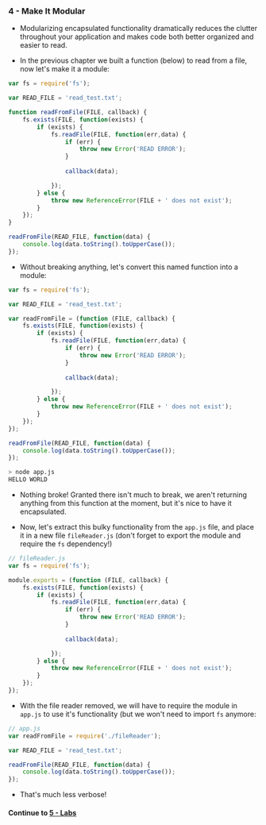 ### 4 - Make It Modular
* Modularizing encapsulated functionality dramatically reduces the clutter throughout your application and makes code both better organized and easier to read.
  
* In the previous chapter we built a function (below) to read from a file, now let's make it a module:
  
```javascript
var fs = require('fs');

var READ_FILE = 'read_test.txt';

function readFromFile(FILE, callback) {
	fs.exists(FILE, function(exists) {
		if (exists) {
			fs.readFile(FILE, function(err,data) {
				if (err) {
					throw new Error('READ ERROR');
				}
				
				callback(data);

			});
		} else {
			throw new ReferenceError(FILE + ' does not exist');
		}
	});
}

readFromFile(READ_FILE, function(data) {
	console.log(data.toString().toUpperCase());
});
```
  
* Without breaking anything, let's convert this named function into a module:
  
```javascript
var fs = require('fs');

var READ_FILE = 'read_test.txt';

var readFromFile = (function (FILE, callback) {
	fs.exists(FILE, function(exists) {
		if (exists) {
			fs.readFile(FILE, function(err,data) {
				if (err) {
					throw new Error('READ ERROR');
				}
				
				callback(data);

			});
		} else {
			throw new ReferenceError(FILE + ' does not exist');
		}
	});
});

readFromFile(READ_FILE, function(data) {
	console.log(data.toString().toUpperCase());
});
```
  
```bash
> node app.js
HELLO WORLD
```
  
* Nothing broke! Granted there isn't much to break, we aren't returning anything from this function at the moment, but it's nice to have it encapsulated.
  
* Now, let's extract this bulky functionality from the `app.js` file, and place it in a new file `fileReader.js` (don't forget to export the module and require the `fs` dependency!)
  
```javascript
// fileReader.js
var fs = require('fs');

module.exports = (function (FILE, callback) {
	fs.exists(FILE, function(exists) {
		if (exists) {
			fs.readFile(FILE, function(err,data) {
				if (err) {
					throw new Error('READ ERROR');
				}
				
				callback(data);

			});
		} else {
			throw new ReferenceError(FILE + ' does not exist');
		}
	});
});
```
  
* With the file reader removed, we will have to require the module in `app.js` to use it's functionality (but we won't need to import `fs` anymore:
  
```javascript
// app.js
var readFromFile = require('./fileReader');

var READ_FILE = 'read_test.txt';

readFromFile(READ_FILE, function(data) {
	console.log(data.toString().toUpperCase());
});
```
  
* That's much less verbose!
  


#### Continue to [5 - Labs](5_Labs.md)
